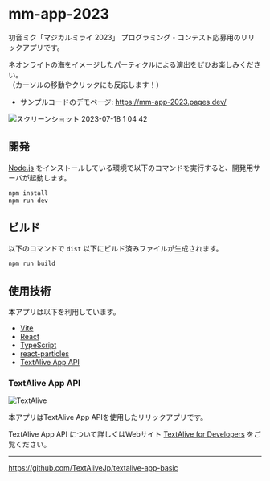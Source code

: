 # mm-app-2023

初音ミク「マジカルミライ 2023」 プログラミング・コンテスト応募用のリリックアプリです。

ネオンライトの海をイメージしたパーティクルによる演出をぜひお楽しみください。  
（カーソルの移動やクリックにも反応します！）

- サンプルコードのデモページ: https://mm-app-2023.pages.dev/

![スクリーンショット 2023-07-18 1 04 42](https://github.com/kshida/mm-app-2023/assets/34312716/616c0dd8-deb6-4f3d-819e-fa9fe53ee21b)

## 開発

[Node.js](https://nodejs.org/) をインストールしている環境で以下のコマンドを実行すると、開発用サーバが起動します。

```sh
npm install
npm run dev
```

## ビルド

以下のコマンドで `dist` 以下にビルド済みファイルが生成されます。

```sh
npm run build
```

## 使用技術
本アプリは以下を利用しています。
 - [Vite](https://vitejs.dev/)
 - [React](https://react.dev/)
 - [TypeScript](https://www.typescriptlang.org/)
 - [react-particles](https://github.com/tsparticles/react)
 - [TextAlive App API](https://github.com/TextAliveJp/textalive-app-basic)

### TextAlive App API

![TextAlive](https://i.gyazo.com/thumb/1000/5301e6f642d255c5cfff98e049b6d1f3-png.png)

本アプリはTextAlive App APIを使用したリリックアプリです。

TextAlive App API について詳しくはWebサイト [TextAlive for Developers](https://developer.textalive.jp/) をご覧ください。

---
https://github.com/TextAliveJp/textalive-app-basic
